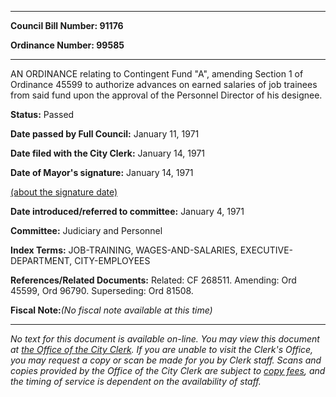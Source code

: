 

********

**Council Bill Number: 91176**
   
**Ordinance Number: 99585**
********

 AN ORDINANCE relating to Contingent Fund "A", amending Section 1 of Ordinance 45599 to authorize advances on earned salaries of job trainees from said fund upon the approval of the Personnel Director of his designee.

**Status:** Passed
   
**Date passed by Full Council:** January 11, 1971
   
**Date filed with the City Clerk:** January 14, 1971
   
**Date of Mayor's signature:** January 14, 1971
   
[(about the signature date)](/~public/approvaldate.htm)
   
   
   
**Date introduced/referred to committee:** January 4, 1971
   
**Committee:** Judiciary and Personnel
   
   
**Index Terms:** JOB-TRAINING, WAGES-AND-SALARIES, EXECUTIVE-DEPARTMENT, CITY-EMPLOYEES

**References/Related Documents:** Related: CF 268511. Amending: Ord 45599, Ord 96790. Superseding: Ord 81508.

**Fiscal Note:**_(No fiscal note available at this time)_
********

_No text for this document is available on-line. You may view this document at [the Office of the City Clerk](http://www.seattle.gov/leg/clerk/contactUs.htm). If you are unable to visit the Clerk's Office, you may request a copy or scan be made for you by Clerk staff. Scans and copies provided by the Office of the City Clerk are subject to [copy fees](http://clerk.seattle.gov/~public/clerkfees.htm), and the timing of service is dependent on the availability of staff._

